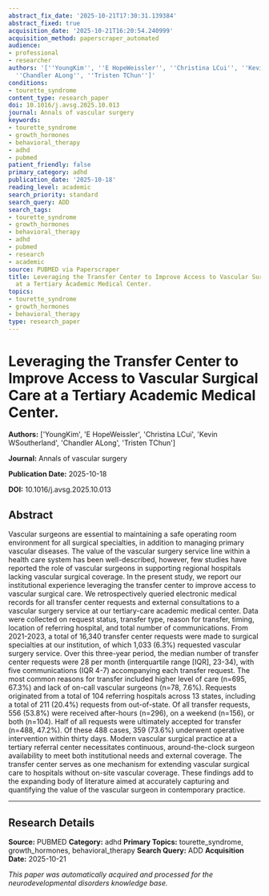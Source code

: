 ```yaml
---
abstract_fix_date: '2025-10-21T17:30:31.139384'
abstract_fixed: true
acquisition_date: '2025-10-21T16:20:54.240999'
acquisition_method: paperscraper_automated
audience:
- professional
- researcher
authors: '[''YoungKim'', ''E HopeWeissler'', ''Christina LCui'', ''Kevin WSoutherland'',
  ''Chandler ALong'', ''Tristen TChun'']'
conditions:
- tourette_syndrome
content_type: research_paper
doi: 10.1016/j.avsg.2025.10.013
journal: Annals of vascular surgery
keywords:
- tourette_syndrome
- growth_hormones
- behavioral_therapy
- adhd
- pubmed
patient_friendly: false
primary_category: adhd
publication_date: '2025-10-18'
reading_level: academic
search_priority: standard
search_query: ADD
search_tags:
- tourette_syndrome
- growth_hormones
- behavioral_therapy
- adhd
- pubmed
- research
- academic
source: PUBMED via Paperscraper
title: Leveraging the Transfer Center to Improve Access to Vascular Surgical Care
  at a Tertiary Academic Medical Center.
topics:
- tourette_syndrome
- growth_hormones
- behavioral_therapy
type: research_paper
---
```


# Leveraging the Transfer Center to Improve Access to Vascular Surgical Care at a Tertiary Academic Medical Center.

**Authors:** ['YoungKim', 'E HopeWeissler', 'Christina LCui', 'Kevin WSoutherland', 'Chandler ALong', 'Tristen TChun']

**Journal:** Annals of vascular surgery

**Publication Date:** 2025-10-18

**DOI:** 10.1016/j.avsg.2025.10.013

## Abstract

Vascular surgeons are essential to maintaining a safe operating room environment for all surgical specialties, in addition to managing primary vascular diseases. The value of the vascular surgery service line within a health care system has been well-described, however, few studies have reported the role of vascular surgeons in supporting regional hospitals lacking vascular surgical coverage. In the present study, we report our institutional experience leveraging the transfer center to improve access to vascular surgical care. We retrospectively queried electronic medical records for all transfer center requests and external consultations to a vascular surgery service at our tertiary-care academic medical center. Data were collected on request status, transfer type, reason for transfer, timing, location of referring hospital, and total number of communications. From 2021-2023, a total of 16,340 transfer center requests were made to surgical specialties at our institution, of which 1,033 (6.3%) requested vascular surgery service. Over this three-year period, the median number of transfer center requests were 28 per month (interquartile range [IQR], 23-34), with five communications (IQR 4-7) accompanying each transfer request. The most common reasons for transfer included higher level of care (n=695, 67.3%) and lack of on-call vascular surgeons (n=78, 7.6%). Requests originated from a total of 104 referring hospitals across 13 states, including a total of 211 (20.4%) requests from out-of-state. Of all transfer requests, 556 (53.8%) were received after-hours (n=296), on a weekend (n=156), or both (n=104). Half of all requests were ultimately accepted for transfer (n=488, 47.2%). Of these 488 cases, 359 (73.6%) underwent operative intervention within thirty days. Modern vascular surgical practice at a tertiary referral center necessitates continuous, around-the-clock surgeon availability to meet both institutional needs and external coverage. The transfer center serves as one mechanism for extending vascular surgical care to hospitals without on-site vascular coverage. These findings add to the expanding body of literature aimed at accurately capturing and quantifying the value of the vascular surgeon in contemporary practice.

---

## Research Details

**Source:** PUBMED
**Category:** adhd
**Primary Topics:** tourette_syndrome, growth_hormones, behavioral_therapy
**Search Query:** ADD
**Acquisition Date:** 2025-10-21

*This paper was automatically acquired and processed for the neurodevelopmental disorders knowledge base.*
